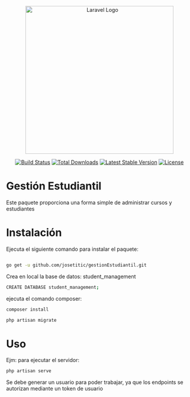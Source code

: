 <p align="center"><a href="https://laravel.com" target="_blank"><img src="https://raw.githubusercontent.com/laravel/art/master/logo-lockup/5%20SVG/2%20CMYK/1%20Full%20Color/laravel-logolockup-cmyk-red.svg" width="400" alt="Laravel Logo"></a></p>

<p align="center">
<a href="https://github.com/laravel/framework/actions"><img src="https://github.com/laravel/framework/workflows/tests/badge.svg" alt="Build Status"></a>
<a href="https://packagist.org/packages/laravel/framework"><img src="https://img.shields.io/packagist/dt/laravel/framework" alt="Total Downloads"></a>
<a href="https://packagist.org/packages/laravel/framework"><img src="https://img.shields.io/packagist/v/laravel/framework" alt="Latest Stable Version"></a>
<a href="https://packagist.org/packages/laravel/framework"><img src="https://img.shields.io/packagist/l/laravel/framework" alt="License"></a>
</p>


# Gestión Estudiantil
Este paquete proporciona una forma simple de administrar cursos y estudiantes

# Instalación
Ejecuta el siguiente comando para instalar el paquete:
```bash

go get -u github.com/josetitic/gestionEstudiantil.git

```
Crea en local la base de datos: student_management

```bash
CREATE DATABASE student_management;
```
ejecuta el comando composer:
```bash
composer install

php artisan migrate

```
# Uso
Ejm:
para ejecutar el servidor:
```bash
php artisan serve
```

Se debe generar un usuario para poder trabajar, ya que los endpoints se autorizan mediante un token de usuario

